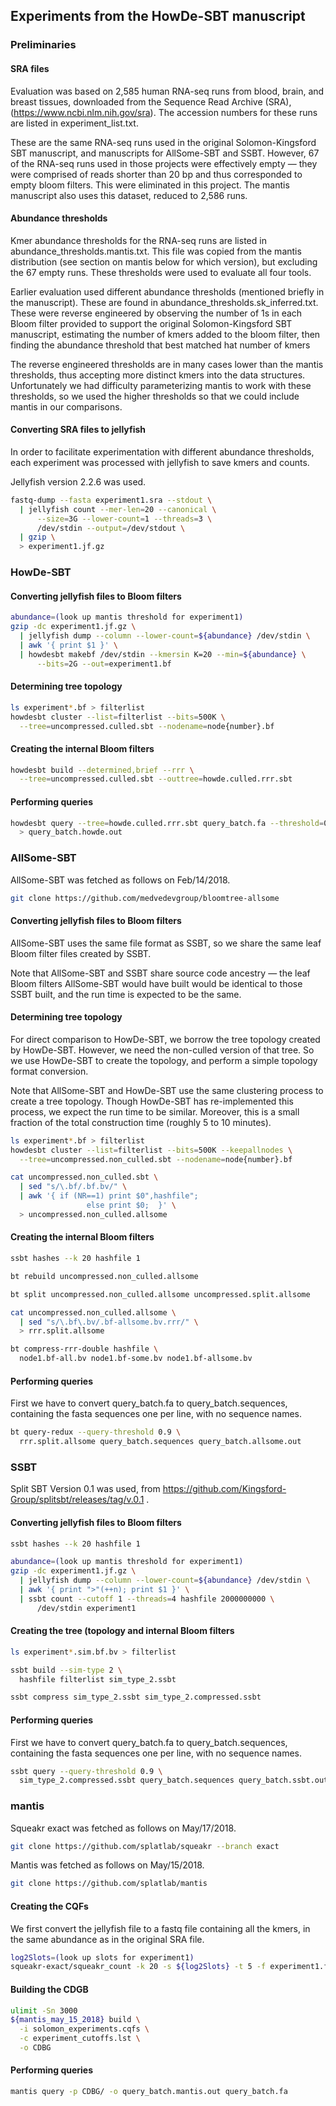 ## Experiments from the HowDe-SBT manuscript

### Preliminaries

#### SRA files

Evaluation was based on 2,585 human RNA-seq runs from blood, brain, and breast
tissues, downloaded from the Sequence Read Archive (SRA),
(https://www.ncbi.nlm.nih.gov/sra). The accession numbers for these runs are
listed in experiment_list.txt.

These are the same RNA-seq runs used in the original Solomon-Kingsford SBT
manuscript, and manuscripts for AllSome-SBT and SSBT. However, 67 of the
RNA-seq runs used in those projects were effectively empty &mdash; they were
comprised of reads shorter than 20 bp and thus corresponded to empty bloom
filters. This were eliminated in this project. The mantis manuscript also uses
this dataset, reduced to 2,586 runs.

#### Abundance thresholds

Kmer abundance thresholds for the RNA-seq runs are listed in
abundance_thresholds.mantis.txt. This file was copied from the mantis
distribution (see section on mantis below for which version), but excluding the
67 empty runs. These thresholds were used to evaluate all four tools.

Earlier evaluation used different abundance thresholds (mentioned briefly in
the manuscript). These are found in abundance_thresholds.sk_inferred.txt.
These were reverse engineered by observing the number of 1s in each Bloom
filter provided to support the original Solomon-Kingsford SBT manuscript,
estimating the number of kmers added to the bloom filter, then finding the
abundance threshold that best matched hat number of kmers

The reverse engineered thresholds are in many cases lower than the mantis
thresholds, thus accepting more distinct kmers into the data structures.
Unfortunately we had difficulty parameterizing mantis to work with these
thresholds, so we used the higher thresholds so that we could include mantis
in our comparisons.

#### Converting SRA files to jellyfish

In order to facilitate experimentation with different abundance thresholds,
each experiment was processed with jellyfish to save kmers and counts.

Jellyfish version 2.2.6 was used.

```bash  
fastq-dump --fasta experiment1.sra --stdout \
  | jellyfish count --mer-len=20 --canonical \
      --size=3G --lower-count=1 --threads=3 \
      /dev/stdin --output=/dev/stdout \
  | gzip \
  > experiment1.jf.gz
```

### HowDe-SBT

#### Converting jellyfish files to Bloom filters

```bash  
abundance=(look up mantis threshold for experiment1) 
gzip -dc experiment1.jf.gz \
  | jellyfish dump --column --lower-count=${abundance} /dev/stdin \
  | awk '{ print $1 }' \
  | howdesbt makebf /dev/stdin --kmersin K=20 --min=${abundance} \
      --bits=2G --out=experiment1.bf
```

#### Determining tree topology

```bash  
ls experiment*.bf > filterlist
howdesbt cluster --list=filterlist --bits=500K \
  --tree=uncompressed.culled.sbt --nodename=node{number}.bf
```

#### Creating the internal Bloom filters

```bash  
howdesbt build --determined,brief --rrr \
  --tree=uncompressed.culled.sbt --outtree=howde.culled.rrr.sbt
```

#### Performing queries

```bash  
howdesbt query --tree=howde.culled.rrr.sbt query_batch.fa --threshold=0.9 \
  > query_batch.howde.out
```

### AllSome-SBT

AllSome-SBT was fetched as follows on Feb/14/2018.
```bash  
git clone https://github.com/medvedevgroup/bloomtree-allsome
```

#### Converting jellyfish files to Bloom filters

AllSome-SBT uses the same file format as SSBT, so we share the same leaf
Bloom filter files created by SSBT.

Note that AllSome-SBT and SSBT share source code ancestry &mdash; the leaf
Bloom filters AllSome-SBT would have built would be identical to those SSBT
built, and the run time is expected to be the same.

#### Determining tree topology

For direct comparison to HowDe-SBT, we borrow the tree topology created by
HowDe-SBT. However, we need the non-culled version of that tree. So we use
HowDe-SBT to create the topology, and perform a simple topology format
conversion.

Note that AllSome-SBT and HowDe-SBT use the same clustering process to create
a tree topology. Though HowDe-SBT has re-implemented this process, we expect
the run time to be similar. Moreover, this is a small fraction of the total
construction time (roughly 5 to 10 minutes).

```bash  
ls experiment*.bf > filterlist
howdesbt cluster --list=filterlist --bits=500K --keepallnodes \
  --tree=uncompressed.non_culled.sbt --nodename=node{number}.bf

cat uncompressed.non_culled.sbt \
  | sed "s/\.bf/.bf.bv/" \
  | awk '{ if (NR==1) print $0",hashfile";
                 else print $0;  }' \
  > uncompressed.non_culled.allsome
```

#### Creating the internal Bloom filters

```bash  
ssbt hashes --k 20 hashfile 1

bt rebuild uncompressed.non_culled.allsome

bt split uncompressed.non_culled.allsome uncompressed.split.allsome

cat uncompressed.non_culled.allsome \
  | sed "s/\.bf\.bv/.bf-allsome.bv.rrr/" \
  > rrr.split.allsome

bt compress-rrr-double hashfile \
  node1.bf-all.bv node1.bf-some.bv node1.bf-allsome.bv
```

#### Performing queries

First we have to convert query_batch.fa to query_batch.sequences, containing
the fasta sequences one per line, with no sequence names.

```bash  
bt query-redux --query-threshold 0.9 \
  rrr.split.allsome query_batch.sequences query_batch.allsome.out
```

### SSBT

Split SBT Version 0.1 was used, from
https://github.com/Kingsford-Group/splitsbt/releases/tag/v.0.1 .

#### Converting jellyfish files to Bloom filters

```bash  
ssbt hashes --k 20 hashfile 1

abundance=(look up mantis threshold for experiment1) 
gzip -dc experiment1.jf.gz \
  | jellyfish dump --column --lower-count=${abundance} /dev/stdin \
  | awk '{ print ">"(++n); print $1 }' \
  | ssbt count --cutoff 1 --threads=4 hashfile 2000000000 \
      /dev/stdin experiment1
```

#### Creating the tree (topology and internal Bloom filters

```bash  
ls experiment*.sim.bf.bv > filterlist

ssbt build --sim-type 2 \
  hashfile filterlist sim_type_2.ssbt

ssbt compress sim_type_2.ssbt sim_type_2.compressed.ssbt
```

#### Performing queries

First we have to convert query_batch.fa to query_batch.sequences, containing
the fasta sequences one per line, with no sequence names.

```bash  
ssbt query --query-threshold 0.9 \
  sim_type_2.compressed.ssbt query_batch.sequences query_batch.ssbt.out
```

### mantis

Squeakr exact was fetched as follows on May/17/2018.
```bash  
git clone https://github.com/splatlab/squeakr --branch exact
```

Mantis was fetched as follows on May/15/2018.
```bash  
git clone https://github.com/splatlab/mantis
```

#### Creating the CQFs

We first convert the jellyfish file to a fastq file containing all the kmers,
in the same abundance as in the original SRA file.

```bash  
log2Slots=(look up slots for experiment1) 
squeakr-exact/squeakr_count -k 20 -s ${log2Slots} -t 5 -f experiment1.fastq
```

#### Building the CDGB

```bash  
ulimit -Sn 3000
${mantis_may_15_2018} build \
  -i solomon_experiments.cqfs \
  -c experiment_cutoffs.lst \
  -o CDBG
```

#### Performing queries

```bash  
mantis query -p CDBG/ -o query_batch.mantis.out query_batch.fa
```

